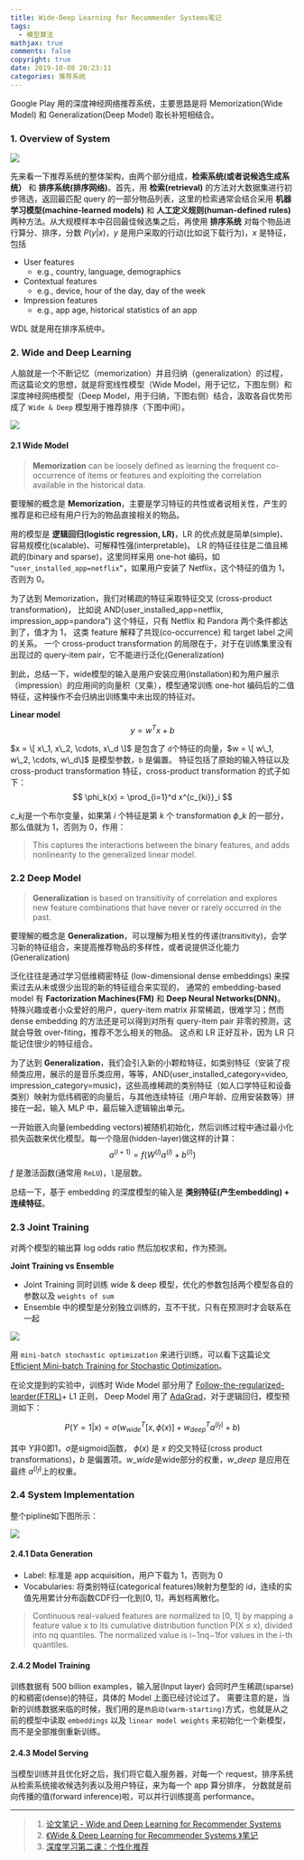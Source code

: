 ```yaml
---
title: Wide-Deep Learning for Recommender Systems笔记
tags:
  - 模型算法
mathjax: true
comments: false
copyright: true
date: 2019-10-08 20:23:11
categories: 推荐系统
---
```


Google Play 用的深度神经网络推荐系统，主要思路是将 Memorization(Wide Model) 和 Generalization(Deep Model) 取长补短相结合。

### 1. Overview of System

<img src="/posts_res/2019-10-08-Wide-Deep-Learning-for-Recommender-Systems笔记/1.jpg" />

先来看一下推荐系统的整体架构，由两个部分组成，**检索系统(或者说候选生成系统）** 和 **排序系统(排序网络)**。首先，用 **检索(retrieval)** 的方法对大数据集进行初步筛选，返回最匹配 query 的一部分物品列表，这里的检索通常会结合采用 **机器学习模型(machine-learned models)** 和 **人工定义规则(human-defined rules)** 两种方法。从大规模样本中召回最佳候选集之后，再使用 **排序系统** 对每个物品进行算分、排序，分数 $P(y|x)$，$y$ 是用户采取的行动(比如说下载行为)，$x$ 是特征，包括

  - User features
    - e.g., country, language, demographics
  - Contextual features
    - e.g., device, hour of the day, day of the week
  - Impression features
    - e.g., app age, historical statistics of an app

WDL 就是用在排序系统中。

### 2. Wide and Deep Learning

人脑就是一个不断记忆（memorization）并且归纳（generalization）的过程，而这篇论文的思想，就是将宽线性模型（Wide Model，用于记忆，下图左侧）和深度神经网络模型（Deep Model，用于归纳，下图右侧）结合，汲取各自优势形成了 `Wide & Deep` 模型用于推荐排序（下图中间）。

<img src="/posts_res/2019-10-08-Wide-Deep-Learning-for-Recommender-Systems笔记/2.jpg" />

#### 2.1 Wide Model

> **Memorization** can be loosely defined as learning the frequent co-occurrence of items or features and exploiting the correlation available in the historical data.

要理解的概念是 **Memorization**，主要是学习特征的共性或者说相关性，产生的推荐是和已经有用户行为的物品直接相关的物品。

用的模型是 **逻辑回归(logistic regression, LR)**，LR 的优点就是简单(simple)、容易规模化(scalable)、可解释性强(interpretable)。
LR 的特征往往是二值且稀疏的(binary and sparse)，这里同样采用 one-hot 编码，如 `“user_installed_app=netflix”`，如果用户安装了 Netflix，这个特征的值为 1，否则为 0。

为了达到 Memorization，我们对稀疏的特征采取特征交叉 (cross-product transformation)，
比如说 AND(user_installed_app=netflix, impression_app=pandora”) 这个特征，只有 Netflix 和 Pandora 两个条件都达到了，值才为 1，
这类 feature 解释了共现(co-occurrence) 和 target label 之间的关系。
一个 cross-product transformation 的局限在于，对于在训练集里没有出现过的 query-item pair，它不能进行泛化(Generalization)

到此，总结一下，wide模型的输入是用户安装应用(installation)和为用户展示（impression）的应用间的向量积（叉乘），模型通常训练 one-hot 编码后的二值特征，这种操作不会归纳出训练集中未出现的特征对。

**Linear model**
$$
y = w^T x + b
$$

$x = \[ x\_1, x\_2, \cdots, x\_d \]$ 是包含了 `d`个特征的向量，$w = \[ w\_1, w\_2, \cdots, w\_d\]$ 是模型参数，`b` 是偏置。
特征包括了原始的输入特征以及 cross-product transformation 特征，cross-product transformation 的式子如下：
$$
\phi_k(x) = \prod_{i=1}^d x^{c_{ki}}_i
$$

$c\_{kj}$是一个布尔变量，如果第 $i$ 个特征是第 $k$ 个 transformation $\phi\_k$ 的一部分，那么值就为 1，否则为 0，作用：

> This captures the interactions between the binary features, and adds nonlinearity to the generalized linear model.

### 2.2 Deep Model

> **Generalization** is based on transitivity of correlation and explores new feature combinations that have never or rarely occurred in the past.

要理解的概念是 **Generalization**，可以理解为相关性的传递(transitivity)，会学习新的特征组合，来提高推荐物品的多样性，或者说提供泛化能力(Generalization)

泛化往往是通过学习低维稠密特征 (low-dimensional dense embeddings) 来探索过去从未或很少出现的新的特征组合来实现的，
通常的 embedding-based model 有 **Factorization Machines(FM)** 和 **Deep Neural Networks(DNN)**。
特殊兴趣或者小众爱好的用户，query-item matrix 非常稀疏，很难学习；然而 dense embedding 的方法还是可以得到对所有 query-item pair 非零的预测，这就会导致 over-fiting，推荐不怎么相关的物品。
这点和 LR 正好互补，因为 LR 只能记住很少的特征组合。

为了达到 **Generalization**，我们会引入新的小颗粒特征，如类别特征（安装了视频类应用，展示的是音乐类应用，等等，AND(user_installed_category=video, impression_category=music)，这些高维稀疏的类别特征（如人口学特征和设备类别）映射为低纬稠密的向量后，与其他连续特征（用户年龄、应用安装数等）拼接在一起，输入 MLP 中，最后输入逻辑输出单元。

一开始嵌入向量(embedding vectors)被随机初始化，然后训练过程中通过最小化损失函数来优化模型。每一个隐层(hidden-layer)做这样的计算：
$$
a^{(l+1)} = f(W^{(l)} a^{(l)} + b^{(l)})
$$

$f$ 是激活函数(通常用 `ReLU`)，`l`是层数。

总结一下，基于 embedding 的深度模型的输入是 **类别特征(产生embedding) + 连续特征**。

### 2.3 Joint Training

对两个模型的输出算 log odds ratio 然后加权求和，作为预测。

**Joint Training vs Ensemble**

- Joint Training 同时训练 wide & deep 模型，优化的参数包括两个模型各自的参数以及 `weights of sum`
- Ensemble 中的模型是分别独立训练的，互不干扰，只有在预测时才会联系在一起

<img src="/posts_res/2019-10-08-Wide-Deep-Learning-for-Recommender-Systems笔记/3.jpg" />

用 `mini-batch stochastic optimization` 来进行训练，可以看下这篇论文[Efficient Mini-batch Training for Stochastic Optimization](https://www.cs.cmu.edu/~muli/file/minibatch_sgd.pdf)。

在论文提到的实验中，训练时 Wide Model 部分用了 [Follow-the-regularized-learder(FTRL)](https://pdfs.semanticscholar.org/7bdf/20d18b5a9411d729a0736c6a3a9a4b52bf4f.pdf)+ L1 正则，
Deep Model 用了 [AdaGrad](http://www.jmlr.org/papers/volume12/duchi11a/duchi11a.pdf)，对于逻辑回归，模型预测如下：

$$
P(Y=1 | x ) = \sigma ( w^T_{wide}[ x, \phi(x) ] + w^T_{deep} a^{(l_f)} + b )
$$

其中 $Y$非0即1，$\sigma$是sigmoid函数， $\phi(x)$ 是 $x$ 的交叉特征(cross product transformations)，$b$ 是偏置项。$w\_{wide}$是wide部分的权重，$w\_{deep}$ 是应用在最终 $a^{(l_f)}$上的权重。

### 2.4 System Implementation

整个pipline如下图所示：

<img src="/posts_res/2019-10-08-Wide-Deep-Learning-for-Recommender-Systems笔记/4.jpg" />

#### 2.4.1 Data Generation

- Label: 标准是 app acquisition，用户下载为 1，否则为 0
- Vocabularies: 将类别特征(categorical features)映射为整型的 id，连续的实值先用累计分布函数CDF归一化到[0, 1]，再划档离散化。

> Continuous real-valued features are normalized to [0, 1] by mapping a feature value x to its cumulative distribution function P(X ≤ x), divided into nq quantiles. The normalized value is i−1nq−1for values in the i-th quantiles.

#### 2.4.2 Model Training

训练数据有 500 billion examples，输入层(Input layer) 会同时产生稀疏(sparse)的和稠密(dense)的特征，具体的 Model 上面已经讨论过了。
需要注意的是，当新的训练数据来临的时候，我们用的是`热启动(warm-starting)`方式，也就是从之前的模型中读取 `embeddings` 以及 `linear model weights` 来初始化一个新模型，而不是全部推倒重新训练。

#### 2.4.3 Model Serving

当模型训练并且优化好之后，我们将它载入服务器，对每一个 request，排序系统从检索系统接收候选列表以及用户特征，来为每一个 app 算分排序，
分数就是前向传播的值(forward inference)啦，可以并行训练提高 performance。

--------------------------

> 1. [论文笔记 - Wide and Deep Learning for Recommender Systems](http://www.shuang0420.com/2017/03/13/%E8%AE%BA%E6%96%87%E7%AC%94%E8%AE%B0%20-%20Wide%20and%20Deep%20Learning%20for%20Recommender%20Systems/)
> 2. [《Wide & Deep Learning for Recommender Systems 》笔记](http://blog.csdn.net/dinosoft/article/details/52581368)
> 3. [深度学习第二课：个性化推荐](https://open.weixin.qq.com/connect/oauth2/authorize?appid=wx7ba47eadabd9ddde&redirect_uri=http://www.gitbook.cn/weixin/m/callback/login&response_type=code&scope=snsapi_userinfo&state=http://gitbook.cn/m/mazi/article/58a6de96f919c2152af25d1f&connect_redirect=1#wechat_redirect)

